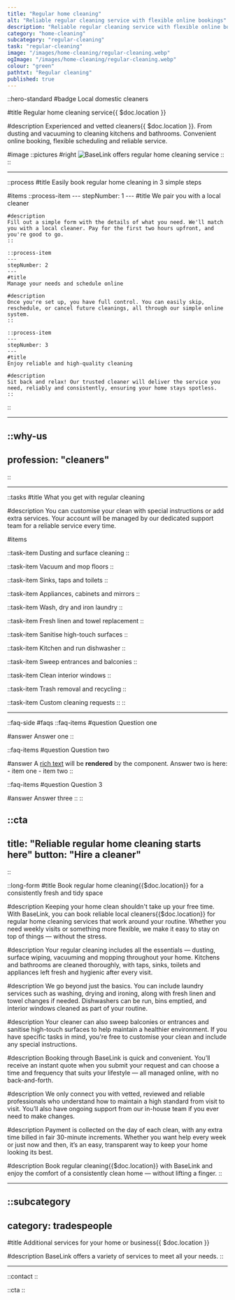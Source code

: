```yaml
---
title: "Regular home cleaning"
alt: "Reliable regular cleaning service with flexible online bookings"
description: "Reliable regular cleaning service with flexible online bookings"
category: "home-cleaning"
subcategory: "regular-cleaning"
task: "regular-cleaning"
image: "/images/home-cleaning/regular-cleaning.webp"
ogImage: "/images/home-cleaning/regular-cleaning.webp"
colour: "green"
pathtxt: "Regular cleaning"
published: true
---
```


::hero-standard
#badge
Local domestic cleaners

#title
Regular home cleaning service{{ $doc.location }}

#description
Experienced and vetted cleaners{{ $doc.location }}. From dusting and vacuuming to cleaning kitchens and bathrooms. Convenient online booking, flexible scheduling and reliable service.

#image
    ::pictures
    #right
    ![BaseLink offers regular home cleaning service](/images/home-cleaning/regular-cleaning.webp)
    ::
::

---

::process
#title
Easily book regular home cleaning in 3 simple steps

#items
    ::process-item
    ---
    stepNumber: 1
    ---
    #title
    We pair you with a local cleaner

    #description
    Fill out a simple form with the details of what you need. We'll match you with a local cleaner. Pay for the first two hours upfront, and you're good to go.
    ::
    
    ::process-item
    ---
    stepNumber: 2
    ---
    #title
    Manage your needs and schedule online

    #description
    Once you're set up, you have full control. You can easily skip, reschedule, or cancel future cleanings, all through our simple online system.
    ::

    ::process-item
    ---
    stepNumber: 3
    ---
    #title
    Enjoy reliable and high-quality cleaning

    #description
    Sit back and relax! Our trusted cleaner will deliver the service you need, reliably and consistently, ensuring your home stays spotless.
    ::
::

---

::why-us
---
profession: "cleaners"
---
::

---

::tasks
#title
What you get with regular cleaning

#description
You can customise your clean with special instructions or add extra services. Your account will be managed by our dedicated support team for a reliable service every time.

#items
    
  ::task-item
  Dusting and surface cleaning
  ::
  
  ::task-item
  Vacuum and mop floors
  ::
  
  ::task-item
  Sinks, taps and toilets
  ::
  
  ::task-item
  Appliances, cabinets and mirrors
  ::
  
  ::task-item
  Wash, dry and iron laundry
  ::
  
  ::task-item
  Fresh linen and towel replacement
  ::

  ::task-item
  Sanitise high-touch surfaces
  ::

  ::task-item
  Kitchen and run dishwasher
  ::

  ::task-item
  Sweep entrances and balconies
  ::

  ::task-item
  Clean interior windows
  ::

  ::task-item
  Trash removal and recycling
  ::

  ::task-item
  Custom cleaning requests
  ::
::

---

::faq-side
#faqs
  ::faq-items
  #question
  Question one

  #answer
  Answer one
  ::

  ::faq-items
  #question
  Question two

  #answer
  A [rich text](/services/commercial-cleaning) will be **rendered** by the component.
  Answer two is here:
    - item one
    - item two
  ::

  ::faq-items
  #question
  Question 3

  #answer
  Answer three
  ::
::

::cta
---
title: "Reliable regular home cleaning starts here"
button: "Hire a cleaner"
---
::

::long-form
#title
Book regular home cleaning{{$doc.location}} for a consistently fresh and tidy space

#description
Keeping your home clean shouldn't take up your free time. With BaseLink, you can book reliable local cleaners{{$doc.location}} for regular home cleaning services that work around your routine. Whether you need weekly visits or something more flexible, we make it easy to stay on top of things — without the stress.

#description
Your regular cleaning includes all the essentials — dusting, surface wiping, vacuuming and mopping throughout your home. Kitchens and bathrooms are cleaned thoroughly, with taps, sinks, toilets and appliances left fresh and hygienic after every visit.

#description
We go beyond just the basics. You can include laundry services such as washing, drying and ironing, along with fresh linen and towel changes if needed. Dishwashers can be run, bins emptied, and interior windows cleaned as part of your routine.

#description
Your cleaner can also sweep balconies or entrances and sanitise high-touch surfaces to help maintain a healthier environment. If you have specific tasks in mind, you're free to customise your clean and include any special instructions.

#description
Booking through BaseLink is quick and convenient. You’ll receive an instant quote when you submit your request and can choose a time and frequency that suits your lifestyle — all managed online, with no back-and-forth.

#description
We only connect you with vetted, reviewed and reliable professionals who understand how to maintain a high standard from visit to visit. You’ll also have ongoing support from our in-house team if you ever need to make changes.

#description
Payment is collected on the day of each clean, with any extra time billed in fair 30-minute increments. Whether you want help every week or just now and then, it’s an easy, transparent way to keep your home looking its best.

#description
Book regular cleaning{{$doc.location}} with BaseLink and enjoy the comfort of a consistently clean home — without lifting a finger.
::

---

::subcategory
---
category: tradespeople
---
#title
Additional services for your home or business{{ $doc.location }}

#description
BaseLink offers a variety of services to meet all your needs.
::

---

::contact
::

::cta
::
